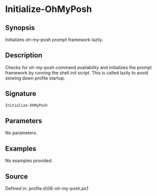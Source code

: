 # Initialize-OhMyPosh

## Synopsis

Initializes oh-my-posh prompt framework lazily.

## Description

Checks for oh-my-posh command availability and initializes the prompt
            framework by running the shell init script. This is called lazily to
            avoid slowing down profile startup.

## Signature

```powershell
Initialize-OhMyPosh
```

## Parameters

No parameters.

## Examples

No examples provided.

## Source

Defined in: profile.d\06-oh-my-posh.ps1
